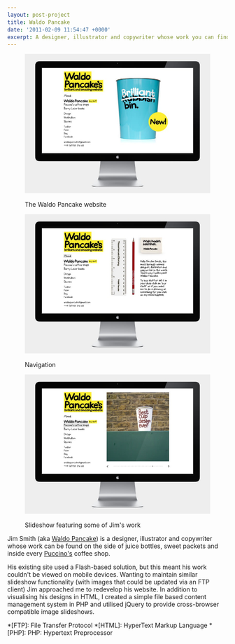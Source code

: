 ```yaml
---
layout: post-project
title: Waldo Pancake
date: '2011-02-09 11:54:47 +0000'
excerpt: A designer, illustrator and copywriter whose work you can find on the side of juice bottles, sweet packets and in Puccino's coffee shops.
---
```

<div class="slides">
    <figure>
        <img src="/assets/images/portfolio/waldo_pancake/0.jpg" alt=""/>
        <figcaption>
            <p>The Waldo Pancake website</p>
        </figcaption>
    </figure>
    <figure>
        <img src="/assets/images/portfolio/waldo_pancake/1.jpg" alt=""/>
        <figcaption>
            <p>Navigation</p>
        </figcaption>
    </figure>
    <figure>
        <img src="/assets/images/portfolio/waldo_pancake/2.jpg" alt=""/>
        <figcaption>
            <p>Slideshow featuring some of Jim's work</p>
        </figcaption>
    </figure>
</div>

Jim Smith (aka [Waldo Pancake][1]) is a designer, illustrator and copywriter whose work can be found on the side of juice bottles, sweet packets and inside every [Puccino's][2] coffee shop.

His existing site used a Flash-based solution, but this meant his work couldn't be viewed on mobile devices. Wanting to maintain similar slideshow functionality (with images that could be updated via an FTP client) Jim approached me to redevelop his website. In addition to visualising his designs in HTML, I created a simple file based content management system in PHP and utilised jQuery to provide cross-browser compatible image slideshows.

[1]: http://waldopancake.com/
[2]: http://puccinosworldwide.com/

*[FTP]: File Transfer Protocol
*[HTML]: HyperText Markup Language
*[PHP]: PHP: Hypertext Preprocessor